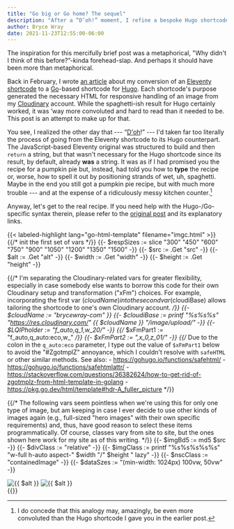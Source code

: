 ```yaml
---
title: "Go big or Go home? The sequel"
description: "After a “D’oh!” moment, I refine a bespoke Hugo shortcode."
author: Bryce Wray
date: 2021-11-23T12:55:00-06:00
---
```


The inspiration for this mercifully brief post was a metaphorical, "Why didn't I think of this before?”-kinda forehead-slap. And perhaps it should have been more than metaphorical.

Back in February, I wrote [an article](/posts/2021/02/go-big-go-home/) about my conversion of an [Eleventy](https://11ty.dev) [shortcode](https://11ty.dev/docs/shortcodes) to a [Go](https://go.dev)-based shortcode for [Hugo](https://gohugo.io). Each shortcode's purpose generated the necessary HTML for responsive handling of an image from my [Cloudinary](https://cloudinary.com) account. While the spaghetti-ish result for Hugo certainly worked, it was ’way more convoluted and hard to read than it needed to be. This post is an attempt to make up for that.

You see, I realized the other day that --- “[D'oh](https://simpsons.fandom.com/wiki/D%27oh)!” --- I'd taken far too literally the process of going from the Eleventy shortcode to its Hugo counterpart. The JavaScript-based Eleventy original was structured to build and then `return` a string, but that wasn't necessary for the Hugo shortcode since its result, by default, already **was** a string. It was as if I had promised you the recipe for a pumpkin pie but, instead, had told you how to **type** the recipe or, worse, how to spell it out by positioning strands of wet, uh, spaghetti. Maybe in the end you still got a pumpkin pie recipe, but with much more trouble --- and at the expense of a ridiculously messy kitchen counter.[^analogy]

[^analogy]: I do concede that this analogy may, amazingly, be even more convoluted than the Hugo shortcode I gave you in the earlier post.

Anyway, let's get to the real recipe. If you need help with the Hugo-/Go-specific syntax therein, please refer to the [original post](/posts/2021/02/go-big-go-home/) and its explanatory links.

{{< labeled-highlight lang="go-html-template" filename="imgc.html" >}}
{{/* init the first set of vars */}}
{{- $respSizes := slice "300" "450" "600" "750" "900" "1050" "1200" "1350" "1500" -}}
{{- $src := .Get "src" -}}
{{- $alt := .Get "alt" -}}
{{- $width := .Get "width" -}}
{{- $height := .Get "height" -}}

{{/*
	I'm separating the Cloudinary-related vars
	for greater flexibility, especially in case
	somebody else wants to borrow this code for
	their own Cloudinary setup and
	transformation ("xFm") choices.
	For example, incorporating the first var
	($cloudName) into the second var ($cloudiBase)
	allows tailoring the shortcode to one's own
	Cloudinary account.
*/}}
{{- $cloudName := "brycewray-com" }}
{{- $cloudiBase := printf "%s%s%s" "https://res.cloudinary.com/" {{ $cloudName }} "/image/upload/" -}}
{{- $LQIPholder := "f_auto,q_1,w_20/" -}}
{{/* $xFmPart1 := "f_auto,q_auto:eco,w_" */}}
{{- $xFmPart2 := ",x_0,z_01/" -}}
{{/*
	Due to the colon in the `q_auto:eco` parameter,
	I type out the value of `$xFmPart1` below to
	avoid the "#ZgotmplZ" annoyance, which I couldn't
	resolve with `safeHTML` or other similar methods.
	See also:
	- https://gohugo.io/functions/safehtml/
	- https://gohugo.io/functions/safehtmlattr/
	- https://stackoverflow.com/questions/36382624/how-to-get-rid-of-zgotmplz-from-html-template-in-golang
	- https://pkg.go.dev/html/template#hdr-A_fuller_picture
*/}}

{{/*
	The following vars seem pointless when we're
	using this for only one type of image, but am
	keeping in case I ever decide to use other
	kinds of images again (e.g., full-sized "hero
	images" with their own specific requirements)
	and, thus, have good reason to select these
	items programmatically.
	Of course, classes vary from site to site,
	but the ones shown here work for my site as of
	this writing.
*/}}
{{- $imgBd5 := md5 $src -}}
{{- $divClass := "relative" -}}
{{- $imgClass := printf "%s%s%s%s%s" "w-full h-auto aspect-" $width "/" $height " lazy" -}}
{{- $nscClass := "containedImage" -}}
{{- $dataSzes := "(min-width: 1024px) 100vw, 50vw" -}}

<div class="{{ $divClass }} bg-center bg-no-repeat bg-cover" style="background-image: url({{ $cloudiBase }}{{ $LQIPholder }}{{ $src }});" aspect-ratio="{{ $width }} / {{ $height }}">
	<img class="{{ $imgClass }}" src="{{ $cloudiBase }}f_auto,q_auto:eco,w_600{{ $xFmPart2 }}{{ $src }}"
	srcset="
	{{- range $i, $respSizes -}}
		{{- if ge $width . -}}
			{{- $cloudiBase -}}f_auto,q_auto:eco,w_{{ . }}{{- $xFmPart2 -}}{{- $src }} {{ . }}w{{ if $i }}, {{ end -}}
		{{- end -}}
	{{- end -}}" alt="{{ $alt }}" width="{{ $width }}" height="{{ $height }}" loading="lazy" sizes="{{ $dataSzes }}" />
	<noscript>
		<img class="{{ $nscClass }}" src="{{ $cloudiBase }}f_auto,q_auto:eco,w_600 {{ $xFmPart2 }}{{ $src }}" alt="{{ $alt }}" />
	</noscript>
</div>
{{</ labeled-highlight >}}
